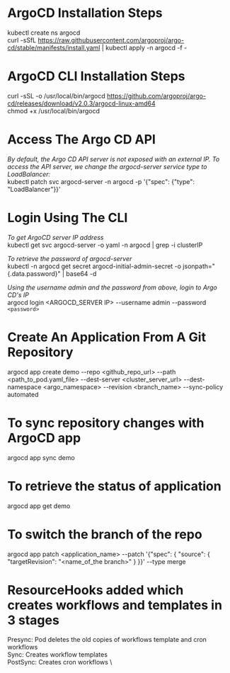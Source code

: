 # ArgoCD Installation Steps
kubectl create ns argocd \
curl -sSfL https://raw.githubusercontent.com/argoproj/argo-cd/stable/manifests/install.yaml | kubectl apply -n argocd -f -

# ArgoCD CLI Installation Steps
curl -sSL -o /usr/local/bin/argocd https://github.com/argoproj/argo-cd/releases/download/v2.0.3/argocd-linux-amd64 \
chmod +x /usr/local/bin/argocd 

# Access The Argo CD API 
*By default, the Argo CD API server is not exposed with an external IP. To access the API server, we change the argocd-server service type to LoadBalancer:* \
kubectl patch svc argocd-server -n argocd -p '{"spec": {"type": "LoadBalancer"}}' 

# Login Using The CLI
*To get ArgoCD server IP address* \
kubectl get svc argocd-server -o yaml -n argocd | grep -i clusterIP 

*To retrieve the password of argocd-server* \
kubectl -n argocd get secret argocd-initial-admin-secret -o jsonpath="{.data.password}" | base64 -d 

*Using the username admin and the password from above, login to Argo CD's IP* \
argocd login <ARGOCD_SERVER IP> --username admin --password  `<password>` 

  # Create An Application From A Git Repository
 argocd app create demo --repo <github_repo_url>  --path <path_to_pod.yaml_file> --dest-server <cluster_server_url> --dest-namespace <argo_namespace> --revision <branch_name> --sync-policy automated
 
# To sync repository changes with ArgoCD app
 argocd app sync demo

# To retrieve the status of application
 argocd app get demo
 
 # To switch the branch of the repo
  argocd app patch <application_name> --patch '{"spec": { "source": { "targetRevision": "<name_of_the branch>" } }}' --type merge
  
 # ResourceHooks added which creates workflows and templates in 3 stages
 Presync: Pod deletes the old copies of workflows template and cron workflows \
 Sync: Creates workflow templates \
 PostSync: Creates cron workflows \
 
